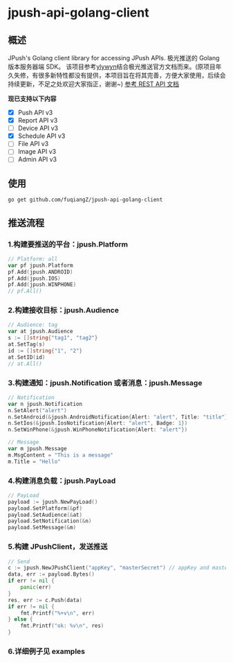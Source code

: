 # jpush-api-golang-client

## 概述

JPush's Golang client library for accessing JPush APIs. 极光推送的 Golang 版本服务器端 SDK。
该项目参考[ylywyn](https://github.com/ylywyn/jpush-api-go-client)结合极光推送官方文档而来。(原项目年久失修，有很多新特性都没有提供，本项目旨在将其完善，方便大家使用，后续会持续更新，不足之处欢迎大家指正，谢谢~)
[参考 REST API 文档](https://docs.jiguang.cn/jpush/server/push/server_overview/)

**现已支持以下内容**

- [x] Push API v3
- [x] Report API v3
- [ ] Device API v3
- [x] Schedule API v3
- [ ] File API v3
- [ ] Image API v3
- [ ] Admin API v3

## 使用

`go get github.com/fuqiangZ/jpush-api-golang-client`

## 推送流程

### 1.构建要推送的平台：jpush.Platform

```go
// Platform: all
var pf jpush.Platform
pf.Add(jpush.ANDROID)
pf.Add(jpush.IOS)
pf.Add(jpush.WINPHONE)
// pf.All()
```

### 2.构建接收目标：jpush.Audience

```go
// Audience: tag
var at jpush.Audience
s := []string{"tag1", "tag2"}
at.SetTag(s)
id := []string{"1", "2"}
at.SetID(id)
// at.All()
```

### 3.构建通知：jpush.Notification 或者消息：jpush.Message

```go
// Notification
var n jpush.Notification
n.SetAlert("alert")
n.SetAndroid(&jpush.AndroidNotification{Alert: "alert", Title: "title"})
n.SetIos(&jpush.IosNotification{Alert: "alert", Badge: 1})
n.SetWinPhone(&jpush.WinPhoneNotification{Alert: "alert"})

// Message
var m jpush.Message
m.MsgContent = "This is a message"
m.Title = "Hello"
```

### 4.构建消息负载：jpush.PayLoad

```go
// PayLoad
payload := jpush.NewPayLoad()
payload.SetPlatform(&pf)
payload.SetAudience(&at)
payload.SetNotification(&n)
payload.SetMessage(&m)
```

### 5.构建 JPushClient，发送推送

```go
// Send
c := jpush.NewJPushClient("appKey", "masterSecret") // appKey and masterSecret can be gotten from https://www.jiguang.cn/
data, err := payload.Bytes()
if err != nil {
	panic(err)
}
res, err := c.Push(data)
if err != nil {
	fmt.Printf("%+v\n", err)
} else {
	fmt.Printf("ok: %v\n", res)
}
```

### 6.详细例子见 examples
